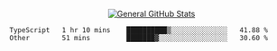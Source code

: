 <p align="center">
  <a href="https://github.com/AndyDevv">
    <img src="https://github-readme-stats.vercel.app/api?username=AndyDevv&custom_title=General%20GitHub%20Stats&theme=aura_dark" alt="General GitHub Stats">
  </a>
</p>

<!--START_SECTION:waka-->

```text
TypeScript   1 hr 10 mins    ██████████▒░░░░░░░░░░░░░░   41.88 %
Other        51 mins         ███████▓░░░░░░░░░░░░░░░░░   30.60 %
```

<!--END_SECTION:waka-->
